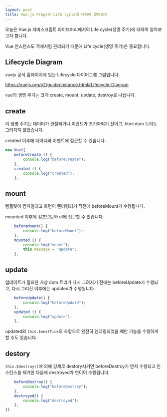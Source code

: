 ```yaml
---
layout: post
title: Vue.js Props와 Life cycle에 대하여 알아보기
---
```


오늘은 Vue.js 자바스크립트 라이브러리에서의 Life cycle(생명 주기)에 대하여 알아보고자 합니다.

Vue 인스턴스도 객체처럼 관리되기 때문에 Life cycle(생명 주기)은 중요합니다.


## Lifecycle Diagram

vuejs 공식 홈페이지에 있는 Lifecycle 다이어그램 그림입니다.

https://vuejs.org/v2/guide/instance.html#Lifecycle-Diagram

vue의 생명 주기는 크게 create, mount, update, destroy로 나뉩니다.

## create

이 생명 주기는 데이터가 관찰되거나 이벤트가 초기화되기 전이고, html dom 트리도 그려지지 않았습니다.

created 이후에 데이터와 이벤트에 접근할 수 있습니다.

```javascript
new Vue({
    beforeCreate () {
        console.log("beforeCreate");
    },
    created () {
        console.log("created");
    },
```

## mount

템플릿이 컴파일되고 화면이 렌더링되기 직전에 beforeMount가 수행됩니다.

mounted 이후에 컴포넌트와 el에 접근할 수 있습니다.

```javascript
    beforeMount() {
        console.log("beforeMount");
    },
    mounted () {
        console.log("mount");
        this.message = "update";
    },
```

## update

업데이트가 필요한 가상 dom 트리가 다시 그려지기 전에는 beforeUpdate가 수행되고, 다시 그리진 이후에는 updated가 수행됩니다.

```javascript
    beforeUpdate() {
        console.log("beforeUpdate");
    },
    updated () {
        console.log("update");
    },
```

updated와 ```this.$nextTick```의 조합으로 완전히 렌더링되었을 때만 기능을 수행하게 할 수도 있습니다.

## destory

```this.$destroy()```에 의해 강제로 destory시키면 beforeDestroy가 먼저 수행되고 인스턴스를 제거한 다음에 destroyed가 연이어 수행됩니다.

```javascript
    beforeDestroy() {
        console.log("beforeDestroy");
    },
    destroyed() {
        console.log("destroyed");
    },
})
```